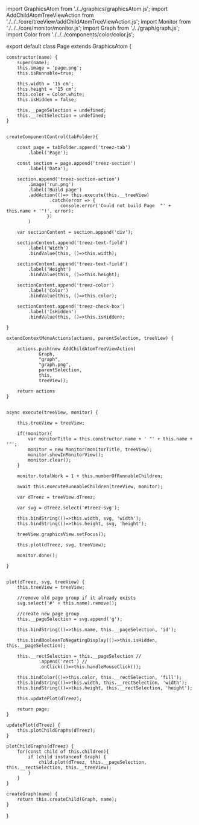 import GraphicsAtom from './../graphics/graphicsAtom.js';
import AddChildAtomTreeViewAction from './../../core/treeView/addChildAtomTreeViewAction.js';
import Monitor from './../../core/monitor/monitor.js';
import Graph from './../graph/graph.js';
import Color from './../../components/color/color.js';

export default class Page extends GraphicsAtom {
   
	constructor(name) {		
		super(name);
		this.image = 'page.png';
		this.isRunnable=true;	
		
		this.width = '15 cm';
		this.height = '15 cm';
		this.color = Color.white;
		this.isHidden = false;
		
		this.__pageSelection = undefined;
		this.__rectSelection = undefined;		
	}

	
	createComponentControl(tabFolder){  		
	     
		const page = tabFolder.append('treez-tab')
			.label('Page'); 
		
		const section = page.append('treez-section')
    		.label('Data');		
		
		section.append('treez-section-action')
			.image('run.png')
			.label('Build page')
			.addAction(()=> this.execute(this.__treeView)
					.catch(error => {
					   	console.error('Could not build Page  "' + this.name + '"!', error);            					   
				   })
			)			
		
		var sectionContent = section.append('div');
		
		sectionContent.append('treez-text-field')
			.label('Width')
			.bindValue(this, ()=>this.width);
		
		sectionContent.append('treez-text-field')
			.label('Height')
			.bindValue(this, ()=>this.height);
		
		sectionContent.append('treez-color')
			.label('Color')
			.bindValue(this, ()=>this.color);

		sectionContent.append('treez-check-box')
			.label('IsHidden')
			.bindValue(this, ()=>this.isHidden);
		
	}
	
	extendContextMenuActions(actions, parentSelection, treeView) {
		
		actions.push(new AddChildAtomTreeViewAction(
				Graph,
				"graph",
				"graph.png",
				parentSelection,
				this,
				treeView));	

		return actions
	}


	async execute(treeView, monitor) {
		
		this.treeView = treeView;
		
		if(!monitor){
			var monitorTitle = this.constructor.name + ' "' + this.name + '"';
			monitor = new Monitor(monitorTitle, treeView);
			monitor.showInMonitorView();
			monitor.clear();
		}			

		monitor.totalWork = 1 + this.numberOfRunnableChildren;	
		
		await this.executeRunnableChildren(treeView, monitor);

		var dTreez = treeView.dTreez;
		
		var svg = dTreez.select('#treez-svg');
						
		this.bindString(()=>this.width, svg, 'width');
		this.bindString(()=>this.height, svg, 'height');

		treeView.graphicsView.setFocus();		

		this.plot(dTreez, svg, treeView);
		
		monitor.done();			
		
	}


	plot(dTreez, svg, treeView) {
		this.treeView = treeView;

		//remove old page group if it already exists
		svg.select('#' + this.name).remove();
		
		//create new page group
		this.__pageSelection = svg.append('g'); 
		
		this.bindString(()=>this.name, this.__pageSelection, 'id');
		
		this.bindBooleanToNegatingDisplay(()=>this.isHidden, this.__pageSelection);
		
		this.__rectSelection = this.__pageSelection //
				.append('rect') //
				.onClick(()=>this.handleMouseClick());

		this.bindColor(()=>this.color, this.__rectSelection, 'fill');
		this.bindString(()=>this.width, this.__rectSelection, 'width');
		this.bindString(()=>this.height, this.__rectSelection, 'height');
		
		this.updatePlot(dTreez);
		
		return page;
	}

	updatePlot(dTreez) {
		this.plotChildGraphs(dTreez);
	}

	plotChildGraphs(dTreez) {
		for(const child of this.children){			
			if (child instanceof Graph) {				
				child.plot(dTreez, this.__pageSelection, this.__rectSelection, this.__treeView);
			}
		}		
	}	

	createGraph(name) {
		return this.createChild(Graph, name);		
	}	

}
